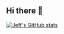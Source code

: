 ## Hi there 👋

<!--
**Jeff-Rowell/Jeff-Rowell** is a ✨ _special_ ✨ repository because its `README.md` (this file) appears on your GitHub profile.

Here are some ideas to get you started:

- 🔭 I’m currently working on ...
- 🌱 I’m currently learning ...
- 👯 I’m looking to collaborate on ...
- 🤔 I’m looking for help with ...
- 💬 Ask me about ...
- 📫 How to reach me: ...
- 😄 Pronouns: ...
- ⚡ Fun fact: ...
-->
[![Jeff's GitHub stats](https://github-readme-stats.vercel.app/api?username=Jeff-Rowell&hide=prs&show=prs_merged&show_icons=true&theme=tokyonight)](https://github.com/anuraghazra/github-readme-stats)
